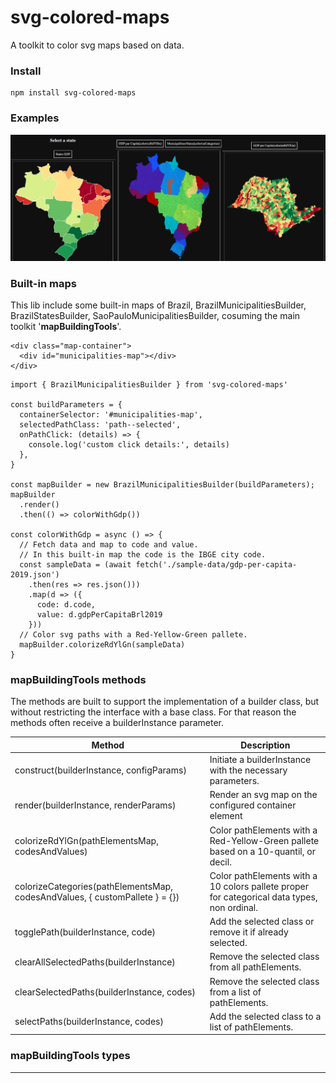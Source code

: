 # svg-colored-maps
A toolkit to color svg maps based on data.

### Install
```
npm install svg-colored-maps
```

### Examples
<div>
  <img src="https://github.com/pliniocampinas/svg-colored-maps/blob/main/sample-app/prints/prints.png" alt="Sp State" />
</div>

### Built-in maps

This lib include some built-in maps of Brazil, BrazilMunicipalitiesBuilder, BrazilStatesBuilder, SaoPauloMunicipalitiesBuilder, cosuming the main toolkit '**mapBuildingTools**'.

```
<div class="map-container">
  <div id="municipalities-map"></div>
</div>
```

```
import { BrazilMunicipalitiesBuilder } from 'svg-colored-maps'

const buildParameters = {
  containerSelector: '#municipalities-map', 
  selectedPathClass: 'path--selected',
  onPathClick: (details) => {
    console.log('custom click details:', details)
  }, 
}

const mapBuilder = new BrazilMunicipalitiesBuilder(buildParameters);
mapBuilder
  .render()
  .then(() => colorWithGdp())

const colorWithGdp = async () => {
  // Fetch data and map to code and value.
  // In this built-in map the code is the IBGE city code.
  const sampleData = (await fetch('./sample-data/gdp-per-capita-2019.json')
    .then(res => res.json()))
    .map(d => ({
      code: d.code,
      value: d.gdpPerCapitaBrl2019
    }))
  // Color svg paths with a Red-Yellow-Green pallete.
  mapBuilder.colorizeRdYlGn(sampleData)
}
```

### mapBuildingTools methods

The methods are built to support the implementation of a builder class, but without restricting the interface with a base class. For that reason the methods often receive a builderInstance parameter.

| Method | Description | 
| --- | --- |
| construct(builderInstance, configParams) | Initiate a builderInstance with the necessary parameters. |
| render(builderInstance, renderParams) | Render an svg map on the configured container element |
| colorizeRdYlGn(pathElementsMap, codesAndValues) | Color pathElements with a Red-Yellow-Green pallete based on a 10-quantil, or decil. |
| colorizeCategories(pathElementsMap, codesAndValues, { customPallete } = {}) | Color pathElements with a 10 colors pallete proper for categorical data types, non ordinal. |
| togglePath(builderInstance, code) | Add the selected class or remove it if already selected. |
| clearAllSelectedPaths(builderInstance) | Remove the selected class from all pathElements. |
| clearSelectedPaths(builderInstance, codes) | Remove the selected class from a list of pathElements. |
| selectPaths(builderInstance, codes) | Add the selected class to a list of pathElements. |

### mapBuildingTools types

---
